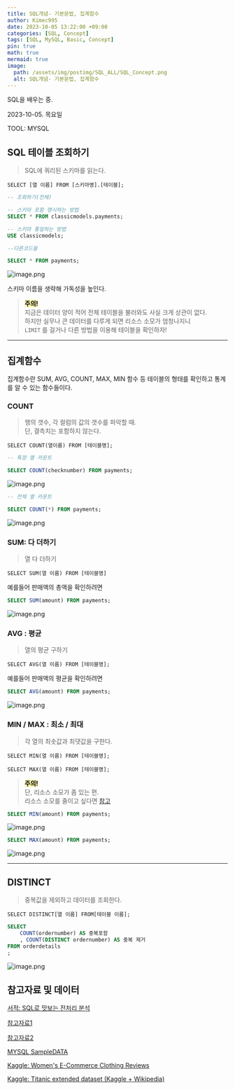 ```yaml
---
title: SQL개념- 기본문법, 집계함수
author: Kimec995
date: 2023-10-05 13:22:00 +09:00
categories: [SQL, Concept]
tags: [SQL, MySQL, Basic, Concept]
pin: true
math: true
mermaid: true
image: 
  path: /assets/img/postimg/SQL_ALL/SQL_Concept.png
  alt: SQL개념- 기본문법, 집계함수
---
```


SQL을 배우는 중.

2023-10-05. 목요일

TOOL: MYSQL

## SQL 테이블 조회하기

> SQL에 쿼리된 스키마를 읽는다.

`SELECT [열 이름] FROM [스키마명].[테이블];`

```sql
-- 조회하기(전체)

-- 스키마 포함 명시하는 방법
SELECT * FROM classicmodels.payments;

-- 스키마 통일하는 방법
USE classicmodels;

--다른코드들

SELECT * FROM payments;
```
![image.png](\assets\img\postimg\SQL_WHERE\image-1.png)

스키마 이름을 생략해 가독성을 높인다.

> <span style="color:black; background-color:#fff5b1;">**주의!**</span>\
> 지금은 데이터 양이 적어 전체 테이블을 불러와도 사실 크게 상관이 없다.\
> 하지만 실무나 큰 데이터를 다루게 되면 리소스 소모가 엄청나지니\
>`LIMIT` 를 걸거나 다른 방법을 이용해 테이블을 확인하자!

---

## 집계함수

집계함수란 SUM, AVG, COUNT, MAX, MIN 함수 등 테이블의 형태를 확인하고 통계를 알 수 있는 함수들이다.

### COUNT

> 행의 갯수, 각 컬럼의 값의 갯수를 파악할 때.\
> 단, 결측치는 포함하지 않는다.

`SELECT COUNT(열이름) FROM [테이블명];`

```sql
-- 특정 열 카운트

SELECT COUNT(checknumber) FROM payments;
```
![image.png](\assets\img\postimg\SQL_WHERE\image-2.png)

```sql
-- 전체 열 카운트

SELECT COUNT(*) FROM payments;
```
![image.png](\assets\img\postimg\SQL_WHERE\image-3.png)

### SUM: 다 더하기
> 열 다 더하기

`SELECT SUM(열 이름) FROM [테이블명]` 

예를들어 판매액의 총액을 확인하려면

```sql
SELECT SUM(amount) FROM payments;
```
![image.png](\assets\img\postimg\SQL_WHERE\image-5.png)

### AVG : 평균

> 열의 평균 구하기

`SELECT AVG(열 이름) FROM [테이블명];`

예를들어 판매액의 평균을 확인하려면

```sql
SELECT AVG(amount) FROM payments;
```
![image.png](\assets\img\postimg\SQL_WHERE\image-6.png)

### MIN / MAX : 최소 / 최대

>각 열의 최솟값과 최댓값을 구한다.

`SELECT MIN(열 이름) FROM [테이블명];`

`SELECT MAX(열 이름) FROM [테이블명];`

> <span style="color:black; background-color:#fff5b1;">**주의!**</span>\
> 단, 리소스 소모가 좀 있는 편.\
> 리소스 소모를 줄이고 싶다면 [참고](https://sesok808.tistory.com/461)

```sql
SELECT MIN(amount) FROM payments;
```
![image.png](\assets\img\postimg\SQL_WHERE\image-7.png)

```sql
SELECT MAX(amount) FROM payments;
```
![image.png](\assets\img\postimg\SQL_WHERE\image-8.png)

---

## DISTINCT
> 중복값을 제외하고 데이터를 조회한다.

`SELECT DISTINCT[열 이름] FROM[테이블 이름];`

```sql
SELECT
    COUNT(ordernumber) AS 중복포함
    , COUNT(DISTINCT ordernumber) AS 중복 제거
FROM orderdetails
;
```
![image.png](\assets\img\postimg\SQL_WHERE\image-20.png)

## 참고자료 및 데이터

[서적: SQL로 맛보는 전처리 분석](https://product.kyobobook.co.kr/detail/S000001934242)

[참고자료1](https://github.com/billyrohh/dataset/blob/master/dataset2.csv)

[참고자료2](https://github.com/billyrohh/instacart_dataset)

[MYSQL SampleDATA](https://www.mysqltutorial.org/mysql-sample-database.aspx)

[Kaggle: Women's E-Commerce Clothing Reviews](https://www.kaggle.com/datasets/nicapotato/womens-ecommerce-clothing-reviews)

[Kaggle: Titanic extended dataset (Kaggle + Wikipedia)](https://www.kaggle.com/datasets/pavlofesenko/titanic-extended)